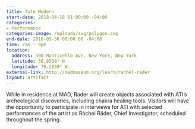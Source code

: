 ```yaml
---
title: Tate Modern
start-date: 2018-04-18 01:00:00 -04:00
categories:
- Performance
categories-image: /uploads/svg/polygon.svg
end-date: 2018-05-30 00:00:00 -04:00
time: 7am - 9pm
location:
  address: 300 Monticello Ave. New York, New York
  latitude: 36.8508° N
  longitude: 76.2859° W.
external-link: http://madmuseum.org/learn/rachel-rader
layout: artifact
---
```


While in residence at MAD, Rader will create objects associated with ATI’s archeological discoveries, including chakra healing tools. Visitors will have the opportunity to participate in interviews for ATI with selected performances of the artist as Ráchel Räder, Chief Investigator, scheduled throughout the spring.
